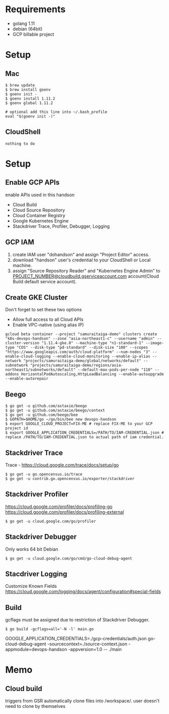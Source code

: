 # Requirements
* golang 1.11
* debian (64bit)
* GCP billable project

# Setup

## Mac
```
$ brew update
$ brew install goenv
$ goenv init -
$ goenv install 1.11.2
$ goenv global 1.11.2

# optional add this line into ~/.bash_profile
eval "$(goenv init -)"
```

## CloudShell
```
nothing to do
```

# Setup

## Enable GCP APIs
enable APIs used in this handson

* Cloud Build
* Cloud Source Repository
* Cloud Container Registry
* Google Kubernetes Engine
* Stackdriver Trace, Profiler, Debugger, Logging

## GCP IAM
1. create IAM user "dohandson" and assign "Project Editor" access.
1. download "handson" user's credential to your CloudShell or Local machine.
1. assign "Source Repository Reader" and "Kubernetes Engine Admin" to PROJECT_NUMBER@cloudbuild.gserviceaccount.com account(Cloud Build default service account).

## Create GKE Cluster

Don't forget to set these two options

* Allow full access to all Cloud APIs
* Enable VPC-native (using alias IP)

```
gcloud beta container --project "samuraitaiga-demo" clusters create "k8s-devops-handson" --zone "asia-northeast1-c" --username "admin" --cluster-version "1.11.4-gke.8" --machine-type "n1-standard-1" --image-type "COS" --disk-type "pd-standard" --disk-size "100" --scopes "https://www.googleapis.com/auth/cloud-platform" --num-nodes "3" --enable-cloud-logging --enable-cloud-monitoring --enable-ip-alias --network "projects/samuraitaiga-demo/global/networks/default" --subnetwork "projects/samuraitaiga-demo/regions/asia-northeast1/subnetworks/default" --default-max-pods-per-node "110" --addons HorizontalPodAutoscaling,HttpLoadBalancing --enable-autoupgrade --enable-autorepair
```

## Beego
```
$ go get -u github.com/astaxie/beego
$ go get -u github.com/astaxie/beego/context
$ go get -u github.com/beego/bee
$ GOPATH=$HOME/go ~/go/bin/bee new devops-handson
$ export GOOGLE_CLOUD_PROJECT=FIX-ME # replace FIX-ME to your GCP project id
$ export GOOGLE_APPLICATION_CREDENTIALS=/PATH/TO/IAM-CREDENTIAL.json # replace /PATH/TO/IAM-CREDENTIAL.json to actual path of iam credential.
```

## Stackdriver Trace

Trace - https://cloud.google.com/trace/docs/setup/go

```
$ go get -u go.opencensus.io/trace
$ go get -u contrib.go.opencensus.io/exporter/stackdriver
```

## Stackdriver Profiler

https://cloud.google.com/profiler/docs/profiling-go
https://cloud.google.com/profiler/docs/profiling-external

```
$ go get -u cloud.google.com/go/profiler
```


## Stackdriver Debugger

Only works 64 bit Debian

```
$ go get -u cloud.google.com/go/cmd/go-cloud-debug-agent
```

## Stacdriver Logging

Customize Known Fields
https://cloud.google.com/logging/docs/agent/configuration#special-fields

## Build

gcflags must be assigned due to restriction of Stackdriver Debugger.

```
$ go build -gcflags=all='-N -l' main.go
```

GOOGLE_APPLICATION_CREDENTIALS=./gcp-credentials/auth.json go-cloud-debug-agent -sourcecontext=./source-context.json -appmodule=devops-handson -appversion=1.0 -- ./main


# Memo
## Cloud build
triggers from GSR automatically clone files into /workspace/. user doesn't need to clone by themselves

